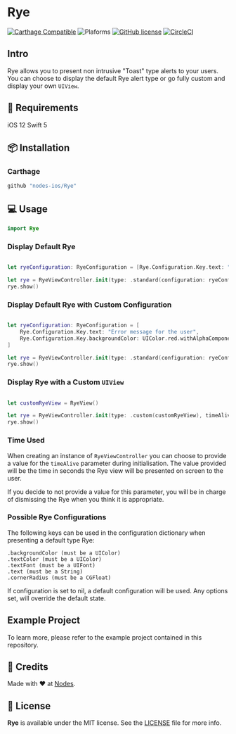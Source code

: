 # Rye

[![Carthage Compatible](https://img.shields.io/badge/carthage-compatible-4BC51D.svg?style=flat)](https://github.com/Carthage/Carthage)
![Plaforms](https://img.shields.io/badge/platforms-iOS%20-lightgrey.svg)
[![GitHub license](https://img.shields.io/badge/license-MIT-blue.svg)](https://github.com/nodes-ios/Rye/blob/master/LICENSE)
[![CircleCI](https://circleci.com/gh/nodes-ios/Rye.svg?style=shield)](https://circleci.com/gh/nodes-ios/Rye)

## Intro

Rye allows you to present non intrusive "Toast" type alerts to your users.
You can choose to display the default Rye alert type or go fully custom and display your own `UIView`.

## 📝 Requirements

iOS 12
Swift 5

## 📦 Installation

### Carthage
~~~bash
github "nodes-ios/Rye"
~~~

## 💻 Usage

```swift 
import Rye
```

### Display Default Rye

```swift 

let ryeConfiguration: RyeConfiguration = [Rye.Configuration.Key.text: "Message for the user"]

let rye = RyeViewController.init(type: .standard(configuration: ryeConfiguration), timeAlive: 2)
rye.show()

```

### Display Default Rye with Custom Configuration

```swift 

let ryeConfiguration: RyeConfiguration = [
    Rye.Configuration.Key.text: "Error message for the user",
    Rye.Configuration.Key.backgroundColor: UIColor.red.withAlphaComponent(0.4)
]

let rye = RyeViewController.init(type: .standard(configuration: ryeConfiguration), timeAlive: 2)
rye.show()

```

### Display Rye with a Custom `UIView`

```swift 

let customRyeView = RyeView()

let rye = RyeViewController.init(type: .custom(customRyeView), timeAlive: 2)
rye.show()

```

### Time Used 

When creating an instance of  `RyeViewController` you can choose to provide a value for  the `timeAlive` parameter during initialisation. The value provided will be the time in seconds the Rye view will be presented on screen to the user. 

If you decide to not provide a value for this parameter, you will be in charge of dismissing the Rye when you think it is appropriate.

### Possible Rye Configurations

The following keys can be used in the configuration dictionary when presenting a default type Rye:

    .backgroundColor (must be a UIColor)
    .textColor (must be a UIColor)
    .textFont (must be a UIFont)
    .text (must be a String)
    .cornerRadius (must be a CGFloat)

If configuration is set to nil, a default configuration will be used. Any options set, will override the default state.

## Example Project
To learn more, please refer to the example project contained in this repository.

## 👥 Credits
Made with ❤️ at [Nodes](http://nodesagency.com).

## 📄 License
**Rye** is available under the MIT license. See the [LICENSE](https://github.com/nodes-ios/Rye/blob/master/LICENSE) file for more info.
